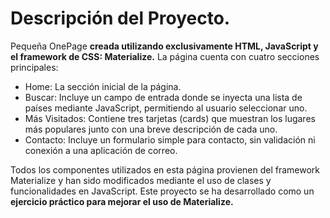 # Descripción del Proyecto.

Pequeña OnePage **creada utilizando exclusivamente HTML, JavaScript y el framework de CSS: Materialize.** La página cuenta con cuatro secciones principales:

- Home: La sección inicial de la página.
- Buscar: Incluye un campo de entrada donde se inyecta una lista de países mediante JavaScript, permitiendo al usuario seleccionar uno.
- Más Visitados: Contiene tres tarjetas (cards) que muestran los lugares más populares junto con una breve descripción de cada uno.
- Contacto: Incluye un formulario simple para contacto, sin validación ni conexión a una aplicación de correo.

Todos los componentes utilizados en esta página provienen del framework Materialize y han sido modificados mediante el uso de clases y funcionalidades en JavaScript. Este proyecto se ha desarrollado como un **ejercicio práctico para mejorar el uso de Materialize.**
